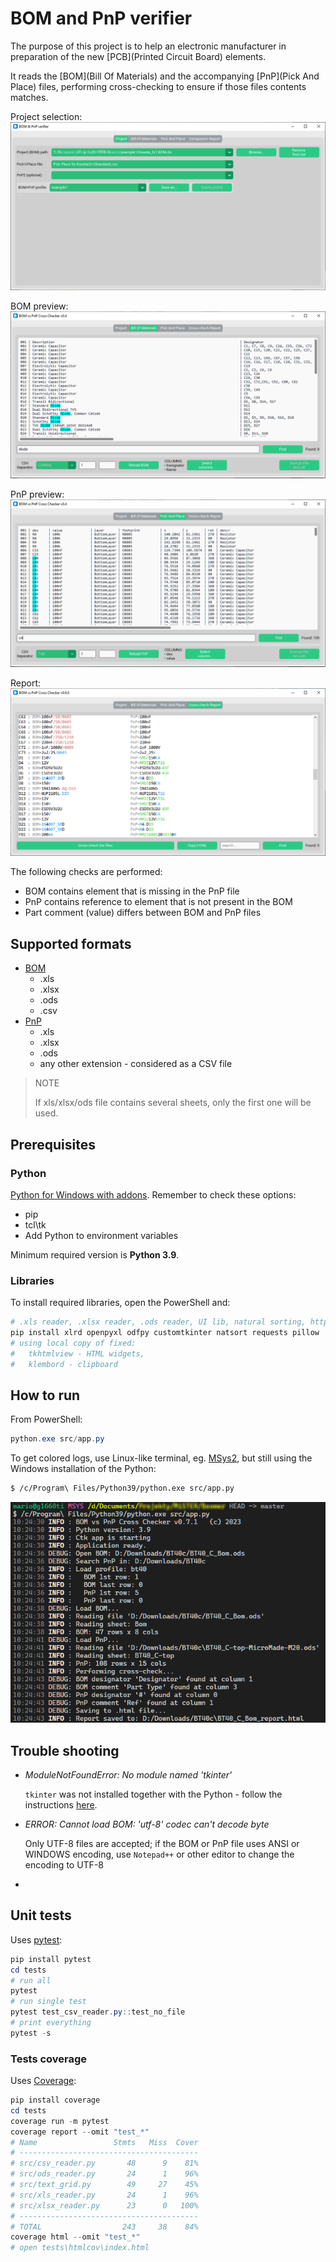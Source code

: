 # BOM and PnP verifier

The purpose of this project is to help an electronic manufacturer in preparation of the new [PCB](Printed Circuit Board) elements.

It reads the [BOM](Bill Of Materials) and the accompanying [PnP](Pick And Place) files, performing cross-checking to ensure if those files contents matches.

Project selection:
![sshot1](doc/sshot1.png)

BOM preview:
![sshot2](doc/sshot2.png)

PnP preview:
![sshot3](doc/sshot3.png)

Report:
![sshot4](doc/sshot4.png)

The following checks are performed:

* BOM contains element that is missing in the PnP file
* PnP contains reference to element that is not present in the BOM
* Part comment (value) differs between BOM and PnP files

## Supported formats

* [BOM](. "Bill Of Materials")
  * .xls
  * .xlsx
  * .ods
  * .csv
* [PnP](. "Pick And Place")
  * .xls
  * .xlsx
  * .ods
  * any other extension - considered as a CSV file

> NOTE
>
> If xls/xlsx/ods file contains several sheets, only the first one will be used.

## Prerequisites

### Python

[Python for Windows with addons](https://www.python.org/).
Remember to check these options:

* pip
* tcl\tk
* Add Python to environment variables

Minimum required version is **Python 3.9**.

### Libraries

To install required libraries, open the PowerShell and:

```ps1
# .xls reader, .xlsx reader, .ods reader, UI lib, natural sorting, http requests, image formats
pip install xlrd openpyxl odfpy customtkinter natsort requests pillow
# using local copy of fixed:
#   tkhtmlview - HTML widgets,
#   klembord - clipboard
```

## How to run

From PowerShell:

```ps1
python.exe src/app.py
```

To get colored logs, use Linux-like terminal, eg. [MSys2](msys2.org/), but still using the Windows installation of the Python:

```sh
$ /c/Program\ Files/Python39/python.exe src/app.py
```

![msys2con](doc/msys2-console.png)

## Trouble shooting

* *ModuleNotFoundError: No module named 'tkinter'*

  `tkinter` was not installed together with the Python -
  follow the instructions [here](https://bobbyhadz.com/blog/python-no-module-named-tkinter).
* *ERROR: Cannot load BOM: 'utf-8' codec can't decode byte*

  Only UTF-8 files are accepted; if the BOM or PnP file uses ANSI or WINDOWS encoding, use `Notepad++` or other editor to change the encoding to UTF-8
*

## Unit tests

Uses [pytest](https://docs.pytest.org/en/latest/):

```ps1
pip install pytest
cd tests
# run all
pytest
# run single test
pytest test_csv_reader.py::test_no_file
# print everything
pytest -s
```

### Tests coverage

Uses [Coverage](https://coverage.readthedocs.io/en/):

```ps1
pip install coverage
cd tests
coverage run -m pytest
coverage report --omit "test_*"
# Name                 Stmts   Miss  Cover
# ----------------------------------------
# src/csv_reader.py       48      9    81%
# src/ods_reader.py       24      1    96%
# src/text_grid.py        49     27    45%
# src/xls_reader.py       24      1    96%
# src/xlsx_reader.py      23      0   100%
# ----------------------------------------
# TOTAL                  243     38    84%
coverage html --omit "test_*"
# open tests\htmlcov\index.html
```
